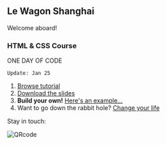 ## Le Wagon Shanghai

Welcome aboard!

### HTML & CSS Course

ONE DAY OF CODE

`Update: Jan 25`

1. [Browse tutorial](https://tgenaitay.github.io/jan26/)
2. [Download the slides](https://github.com/tgenaitay/jan26/raw/gh-pages/Le%20Wagon%20-%20Landing%20page%20Workshop.pdf)
3. **Build your own!** [Here's an example...](https://tgenaitay.github.io/xnode-landing/)
4. Want to go down the rabbit hole? [Change your life](http://www.lewagon.com/shanghai)

Stay in touch:

![QRcode](https://tgenaitay.github.io/jan26/images/QRCodeLeWagon.gif)

